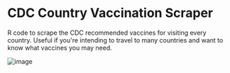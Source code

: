 # CDC Country Vaccination Scraper
R code to scrape the CDC recommended vaccines for visiting every country. Useful if you're intending to travel to many countries and want to know what vaccines you may need.  

![image](https://user-images.githubusercontent.com/26660113/111829915-b022c100-88c3-11eb-9d1f-2c025f3f3350.png)

